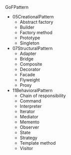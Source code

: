 GoFPattern
- 05CreationalPattern
  - Abstract factory
  - Builder
  - Factory method
  - Prototype
  - Singleton
- 07StructuralPattern
  - Adapter
  - Bridge
  - Composite
  - Decorator
  - Facade
  - Flyweight
  - Proxy
- 11BehavioralPattern	
  - Chain of responsibility
  - Command
  - Interpreter
  - Iterator
  - Mediator
  - Memento
  - Observer
  - State
  - Strategy
  - Template method
  - Visitor